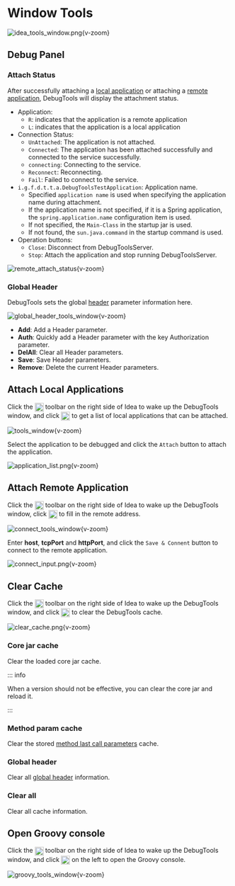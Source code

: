# Window Tools

![idea_tools_window.png](/images/idea_tools_window.png){v-zoom}

## Debug Panel

### Attach Status

After successfully attaching a [local application](./attach-local) or attaching a [remote application](./attach-remote), DebugTools will display the attachment status.

- Application:
  - `R`: indicates that the application is a remote application
  - `L`: indicates that the application is a local application
- Connection Status:
  - `UnAttached`: The application is not attached.
  - `Connected`: The application has been attached successfully and connected to the service successfully.
  - `connecting`: Connecting to the service.
  - `Reconnect`: Reconnecting.
  - `Fail`: Failed to connect to the service.
- `i.g.f.d.t.t.a.DebugToolsTestApplication`: Application name.
  - Specified `application name` is used when specifying the application name during attachment.
  - If the application name is not specified, if it is a Spring application, the `spring.application.name` configuration item is used.
  - If not specified, the `Main-Class` in the startup jar is used.
  - If not found, the `sun.java.command` in the startup command is used.
- Operation buttons:
  - `Close`: Disconnect from DebugToolsServer.
  - `Stop`: Attach the application and stop running DebugToolsServer.

![remote_attach_status](/images/remote_attach_status.png){v-zoom}

### Global Header

DebugTools sets the global [header](./header) parameter information here.

![global_header_tools_window](/images/global_header_tools_window.png){v-zoom}

- **Add**: Add a Header parameter.
- **Auth**: Quickly add a Header parameter with the key Authorization parameter.
- **DelAll**: Clear all Header parameters.
- **Save**: Save Header parameters.
- **Remove**: Delete the current Header parameters.

## Attach Local Applications

Click the <img src="/pluginIcon.svg" style="display: inline-block; width: 20px; height: 20px; vertical-align: middle;" /> toolbar on the right side of Idea to wake up the DebugTools window, and click <img src="/icon/add.svg" alt="Plus" style="display: inline-block; width: 20px; height: 20px; vertical-align: middle;" /> to get a list of local applications that can be attached.

![tools_window](/images/tools_window.png){v-zoom}

Select the application to be debugged and click the `Attach` button to attach the application.

![application_list.png](/images/application_list.png){v-zoom}

## Attach Remote Application

Click the <img src="/pluginIcon.svg" style="display: inline-block; width: 20px; height: 20px; vertical-align: middle;" /> toolbar on the right side of Idea to wake up the DebugTools window, click <img src="/icon/connect.svg" alt="Connect" style="display: inline-block; width: 20px; height: 20px; vertical-align: middle;" /> to fill in the remote address.

![connect_tools_window](/images/connect_tools_window.png){v-zoom}

Enter **host**, **tcpPort** and **httpPort**, and click the `Save & Connent` button to connect to the remote application.

![connect_input.png](/images/connect_input.png){v-zoom}

## Clear Cache

Click the <img src="/pluginIcon.svg" style="display: inline-block; width: 20px; height: 20px; vertical-align: middle;" /> toolbar on the right side of Idea to wake up the DebugTools window, and click <img src="/icon/clear.svg" alt="Clear" style="display: inline-block; width: 20px; height: 20px; vertical-align: middle;" /> to clear the DebugTools cache.

![clear_cache.png](/images/clear_cache.png){v-zoom}

### Core jar cache

Clear the loaded core jar cache.

::: info

When a version should not be effective, you can clear the core jar and reload it.

:::

### Method param cache

Clear the stored [method last call parameters](./quick-debug#store) cache.

### Global header

Clear all [global header](./header##global-header-params) information.

### Clear all

Clear all cache information.

## Open Groovy console

Click the <img src="/pluginIcon.svg" style="display: inline-block; width: 20px; height: 20px; vertical-align: middle;" /> toolbar on the right side of Idea to wake up the DebugTools window, and click <img src="/icon/groovy.svg" alt="G" style="display: inline-block; width: 20px; height: 20px; vertical-align: middle;" /> on the left to open the Groovy console.

![groovy_tools_window](/images/groovy_tools_window.png){v-zoom}